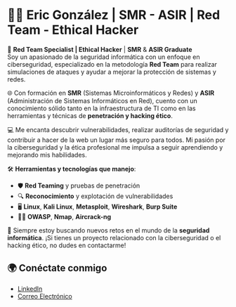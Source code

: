 # 👨‍💻 Eric González | SMR - ASIR | Red Team - Ethical Hacker

🔐 **Red Team Specialist | Ethical Hacker** | **SMR** & **ASIR Graduate**  
Soy un apasionado de la seguridad informática con un enfoque en ciberseguridad, especializado en la metodología **Red Team** para realizar simulaciones de ataques y ayudar a mejorar la protección de sistemas y redes.

🌐 Con formación en **SMR** (Sistemas Microinformáticos y Redes) y **ASIR** (Administración de Sistemas Informáticos en Red), cuento con un conocimiento sólido tanto en la infraestructura de TI como en las herramientas y técnicas de **penetración y hacking ético**.

💻 Me encanta descubrir vulnerabilidades, realizar auditorías de seguridad y contribuir a hacer de la web un lugar más seguro para todos. Mi pasión por la ciberseguridad y la ética profesional me impulsa a seguir aprendiendo y mejorando mis habilidades.

🛠 **Herramientas y tecnologías que manejo**:
- 🛡️ **Red Teaming** y pruebas de penetración
- 🔍 **Reconocimiento** y explotación de vulnerabilidades
- 🖥️ **Linux**, **Kali Linux**, **Metasploit**, **Wireshark**, **Burp Suite**
- 🕵️‍♂️ **OWASP**, **Nmap**, **Aircrack-ng**

🚀 Siempre estoy buscando nuevos retos en el mundo de la **seguridad informática**. ¡Si tienes un proyecto relacionado con la ciberseguridad o el hacking ético, no dudes en contactarme!

## 🌍 Conéctate conmigo
- [LinkedIn](https://www.linkedin.com/in/eric-gonzalez-casanova)
- [Correo Electrónico](mailto:ericgon28@proton.me)
